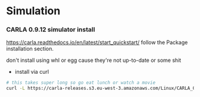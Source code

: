 # Simulation

### CARLA 0.9.12 simulator install
https://carla.readthedocs.io/en/latest/start_quickstart/
follow the Package installation section.

don't install using whl or egg cause they're not up-to-date or some shit

- install via curl
```bash
# this takes super long so go eat lunch or watch a movie
curl -L https://carla-releases.s3.eu-west-3.amazonaws.com/Linux/CARLA_0.9.12.tar.gz > carla-0.9.12.tar.gz
```
